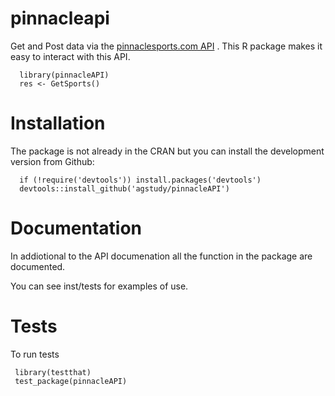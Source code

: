 # pinnacleapi

 Get and Post data via the [pinnaclesports.com API](http://www.pinnaclesports.com/fr/api/manual) . This R package makes it easy to interact with this API.
 
 
      library(pinnacleAPI)
      res <- GetSports()
  
  
# Installation

The package is not already in the CRAN but 
you can install the development version from Github:


      if (!require('devtools')) install.packages('devtools')
      devtools::install_github('agstudy/pinnacleAPI')
      
      
# Documentation

In addiotional to the API documenation all the function in the package are documented. 

You can see inst/tests for examples of use.


# Tests

To run tests 

     library(testthat)
     test_package(pinnacleAPI)
